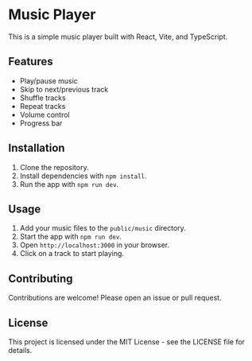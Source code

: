 # Music Player

This is a simple music player built with React, Vite, and TypeScript.

## Features

- Play/pause music
- Skip to next/previous track
- Shuffle tracks
- Repeat tracks
- Volume control
- Progress bar

## Installation

1. Clone the repository.
2. Install dependencies with `npm install`.
3. Run the app with `npm run dev`.

## Usage

1. Add your music files to the `public/music` directory.
2. Start the app with `npm run dev`.
3. Open `http://localhost:3000` in your browser.
4. Click on a track to start playing.

## Contributing

Contributions are welcome! Please open an issue or pull request.

## License

This project is licensed under the MIT License - see the LICENSE file for details.
